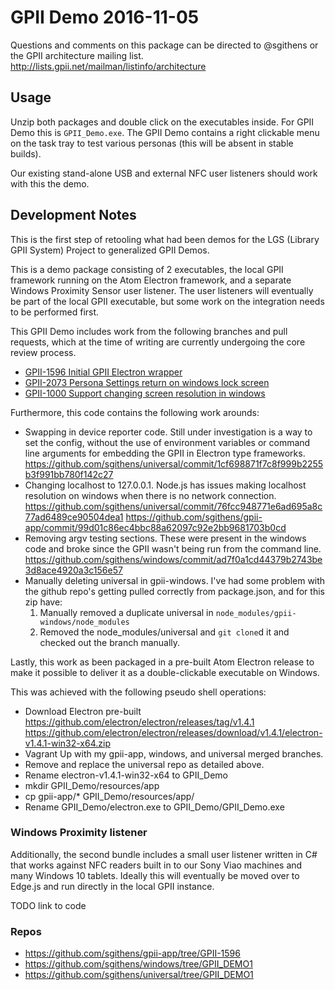 # GPII Demo 2016-11-05

Questions and comments on this package can be directed to @sgithens or the 
GPII architecture mailing list. 
http://lists.gpii.net/mailman/listinfo/architecture

## Usage

Unzip both packages and double click on the executables inside. For GPII Demo
this is `GPII_Demo.exe`.  The GPII Demo contains a right clickable menu on the
task tray to test various personas (this will be absent in stable builds).

Our existing stand-alone USB and external NFC user listeners should work with 
this the demo.

## Development Notes

This is the first step of retooling what had been demos for the LGS (Library 
GPII System) Project to generalized GPII Demos.

This is a demo package consisting of 2 executables, the local GPII framework
running on the Atom Electron framework, and a separate Windows Proximity Sensor
user listener.  The user listeners will eventually be part of the local GPII
executable, but some work on the integration needs to be performed first.

This GPII Demo includes work from the following branches and pull requests, 
which at the time of writing are currently undergoing the core review process.

- [GPII-1596 Initial GPII Electron wrapper](https://issues.gpii.net/browse/GPII-1596)
- [GPII-2073 Persona Settings return on windows lock screen](https://issues.gpii.net/browse/GPII-2073)
- [GPII-1000 Support changing screen resolution in windows](https://issues.gpii.net/browse/GPII-1000)

Furthermore, this code contains the following work arounds:

- Swapping in device reporter code.  Still under investigation is a way to set
  the config, without the use of environment variables or command line arguments
  for embedding the GPII in Electron type frameworks.
  https://github.com/sgithens/universal/commit/1cf698871f7c8f999b2255b3f991bb780f142c27
- Changing localhost to 127.0.0.1.  Node.js has issues making localhost resolution
  on windows when there is no network connection.
  https://github.com/sgithens/universal/commit/76fcc948771e6ad695a8c77ad6489ce90504dea1
  https://github.com/sgithens/gpii-app/commit/99d01c86ec4bbc88a62097c92e2bb9681703b0cd
- Removing argv testing sections.  These were present in the windows code and broke
  since the GPII wasn't being run from the command line.
  https://github.com/sgithens/windows/commit/ad7f0a1cd44379b2743be3d8ace4920a3c156e57
- Manually deleting universal in gpii-windows.  I've had some problem with the 
  github repo's getting pulled correctly from package.json, and for this zip 
  have:
    1. Manually removed a duplicate universal in `node_modules/gpii-windows/node_modules`
    2. Removed the node_modules/universal and `git clone`d it and checked out the 
       branch manually.

Lastly, this work as been packaged in a pre-built Atom Electron release to 
make it possible to deliver it as a double-clickable executable on Windows.

This was achieved with the following pseudo shell operations:

- Download Electron pre-built
  https://github.com/electron/electron/releases/tag/v1.4.1
  https://github.com/electron/electron/releases/download/v1.4.1/electron-v1.4.1-win32-x64.zip
- Vagrant Up with my gpii-app, windows, and universal merged branches.
- Remove and replace the universal repo as detailed above.
- Rename electron-v1.4.1-win32-x64 to GPII_Demo
- mkdir GPII_Demo/resources/app
- cp gpii-app/* GPII_Demo/resources/app/
- Rename GPII_Demo/electron.exe to GPII_Demo/GPII_Demo.exe

### Windows Proximity listener

Additionally, the second bundle includes a small user listener written in C# that
works against NFC readers built in to our Sony Viao machines and many Windows 10
tablets.  Ideally this will eventually be moved over to Edge.js and run directly
in the local GPII instance.

TODO link to code

### Repos 

- https://github.com/sgithens/gpii-app/tree/GPII-1596
- https://github.com/sgithens/windows/tree/GPII_DEMO1
- https://github.com/sgithens/universal/tree/GPII_DEMO1
